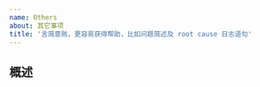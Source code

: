 ```yaml
---
name: Others
about: 其它事项
title: '言简意赅，更容易获得帮助，比如问题简述及 root cause 日志语句'
---
```


<!-- 如有商务合作需求，联系 https://www.chatopera.com/mail.html -->

## 概述